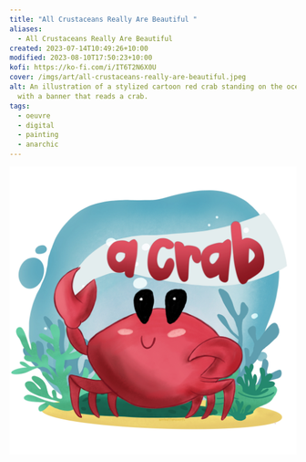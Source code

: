 ```yaml
---
title: "All Crustaceans Really Are Beautiful "
aliases:
  - All Crustaceans Really Are Beautiful
created: 2023-07-14T10:49:26+10:00
modified: 2023-08-10T17:50:23+10:00
kofi: https://ko-fi.com/i/IT6T2N6X0U
cover: /imgs/art/all-crustaceans-really-are-beautiful.jpeg
alt: An illustration of a stylized cartoon red crab standing on the ocean floor
  with a banner that reads a crab.
tags:
  - oeuvre
  - digital
  - painting
  - anarchic
---
```


![all-crustaceans-really-are-beautiful](/imgs/art/all-crustaceans-really-are-beautiful.jpeg)